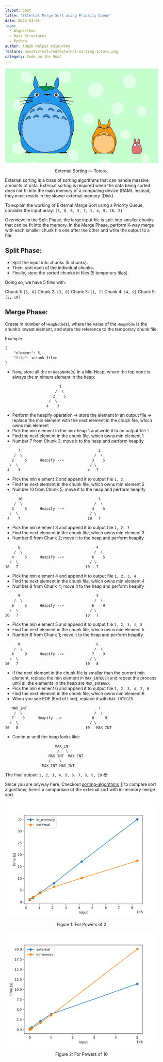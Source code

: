 ```yaml
---
layout: post
title: "External Merge Sort using Priority Queue"
date: 2022-03-01
tags:
  - Algorithms
  - Data Structures
  - Python
author: Adesh Nalpet Adimurthy
feature: assets/featured/external-sorting-totoro.png
category: Code on the Road
---
```


<img src="./assets/featured/external-sorting-totoro.png" /> 
<p style="text-align: center;">External Sorting — Totoro.</p>

External sorting is a class of sorting algorithms that can handle massive amounts of data. External sorting is required when the data being sorted does not fit into the main memory of a computing device (RAM). Instead, they must reside in the slower external memory (Disk).

To explain the working of External Merge Sort using a Priority Queue, consider the input array: `[5, 8, 6, 3, 7, 1, 4, 9, 10, 2]`

Overview:
In the Split Phase, the large input file is split into smaller chunks that can be fit into the memory.
In the Merge Phase, perform K-way merge with each smaller chunk file one after the other and write the output to a file.

## Split Phase:

- Split the input into chunks (5 chunks).
- Then, sort each of the individual chunks.
- Finally, store the sorted chunks in files (5 temporary files).

Doing so, we have 5 files with:

Chunk 1: `[5, 8]`
Chunk 2: `[3, 6]`
Chunk 3: `[1, 7]`
Chunk 4: `[4, 9]`
Chunk 5: `[2, 10]`

## Merge Phase:

Create m number of `HeapNode`(s), where the value of the `HeapNode` is the chunk’s lowest element, and store the reference to the temporary chunk file. 

Example:

```
{
	"element": 5,
	"file": <chunk-file>
} 
```

- Now, store all the m `HeapNode`(s) in a Min Heap, where the top node is always the minimum element in the heap:

```
                         1                       
                       /  \
                      2    5
                    /  \                         
                   4    3     
```

- Perform the heapify operation -> store the element in an output file -> replace the min element with the next element in the chuck file, which owns min element
- Pick the min element in the min-heap 1 and write it to an output file `1`
- Find the next element in the chunk file, which owns min element 1
- Number 7 from Chunk 3; move it to the heap and perform heapify

```
      7                                    2
    /  \                                 /  \
   2     5      Heapify -->             3    5	
  /  \                                 / \
 4    3                               4   7 
```

- Pick the min element 2 and append it to output file `1, 2`
- Find the next element in the chunk file, which owns min element 2
- Number 10 from Chunk 5; move it to the heap and perform heapify

```
      10                                   3
    /  \                                 /  \
   3     5      Heapify -->             4    5	
  /  \                                 / \
 4    7                               10   7 
```

- Pick the min element 3 and append it to output file `1, 2, 3`
- Find the next element in the chunk file, which owns min element 3
- Number 6 from Chunk 2; move it to the heap and perform heapify

```
      6                                   4
    /  \                                 /  \
   4     5      Heapify -->             6    5	
  /  \                                 / \
10   7                               10   7 
```

- Pick the min element 4 and append it to output file `1, 2, 3, 4`
- Find the next element in the chunk file, which owns min element 4
- Number 9 from Chunk 4; move it to the heap and perform heapify

```
      9                                   5
    /  \                                 /  \
   6     5      Heapify -->             6    9	
  /  \                                 / \
10   7                               10   7 
```

- Pick the min element 5 and append it to output file `1, 2, 3, 4, 5`
- Find the next element in the chunk file, which owns min element 5
- Number 8 from Chunk 1; move it to the heap and perform heapify

```
      8                                   6
    /  \                                 /  \
   6     9      Heapify -->             7    9	
  /  \                                 / \
10   7                               10   8 
```

- If the next element in the chunk file is smaller than the current min element, replace the min element in `MAX_INTEGER` and repeat the process until all the elements in the heap are `MAX_INTEGER`
- Pick the min element 6 and append it to output file `1, 2, 3, 4, 5, 6`
- Find the next element in the chunk file, which owns min element 6
- When you see EOF (End of Line), replace it with `MAX_INTEGER`

```
   MAX_INT                                 7
    /  \                                 /  \
   7    9      Heapify -->              8     9	
  /  \                                 / \
10   8                               10   MAX_INT
```

- Continue until the heap looks like:

```
                       MAX_INT                       
                        /   \
                    MAX_INT  MAX_INT
                    /    \                         
                 MAX_INT MAX_INT        
```

The final output: `1, 2, 3, 4, 5, 6, 7, 8, 9, 10` 😎

Since you are anyway here, Checkout [sorting-algorithms](https://github.com/addu390/sorting-algorithms) 🚀 to compare sort algorithms; here’s a comparison of the external sort with in-memory merge sort.


<img src="./assets/posts/powers_of_2.png" /> 
<p style="text-align: center;">Figure 1: For Powers of 2</p>

<img src="./assets/posts/powers_of_10.png" /> 
<p style="text-align: center;">Figure 2: For Powers of 10</p>